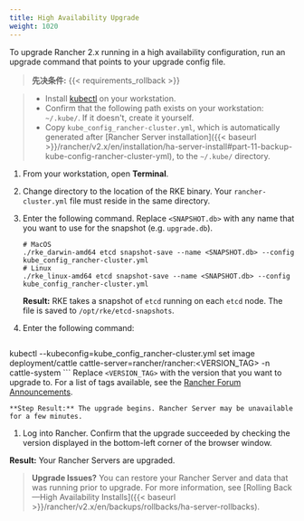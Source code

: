 ```yaml
---
title: High Availability Upgrade
weight: 1020
---
```

To upgrade Rancher 2.x running in a high availability configuration, run an upgrade command that points to your upgrade config file.

>**先决条件:**
{{< requirements_rollback >}}

>- Install [kubectl](https://kubernetes.io/docs/tasks/tools/install-kubectl/) on your workstation.
>- Confirm that the following path exists on your workstation: `~/.kube/`. If it doesn't, create it yourself.
>- Copy `kube_config_rancher-cluster.yml`, which is automatically generated after [Rancher Server installation]({{< baseurl >}}/rancher/v2.x/en/installation/ha-server-install#part-11-backup-kube-config-rancher-cluster-yml), to the `~/.kube/` directory.

1. From your workstation, open **Terminal**.

1. Change directory to the location of the RKE binary. Your `rancher-cluster.yml` file must reside in the same directory.

1. <a id="snapshot"></a> Enter the following command. Replace `<SNAPSHOT.db>` with any name that you want to use for the snapshot (e.g. `upgrade.db`).

    ```
	# MacOS
	./rke_darwin-amd64 etcd snapshot-save --name <SNAPSHOT.db> --config kube_config_rancher-cluster.yml
	# Linux
    ./rke_linux-amd64 etcd snapshot-save --name <SNAPSHOT.db> --config kube_config_rancher-cluster.yml
    ```

    **Result:** RKE takes a snapshot of `etcd` running on each `etcd` node. The file is saved to `/opt/rke/etcd-snapshots`.

1. Enter the following command:

    ```
kubectl --kubeconfig=kube_config_rancher-cluster.yml set image deployment/cattle cattle-server=rancher/rancher:<VERSION_TAG> -n cattle-system
    ```
    Replace `<VERSION_TAG>` with the version that you want to upgrade to. For a list of tags available, see the [Rancher Forum Announcements](https://forums.rancher.com/c/announcements).

    **Step Result:** The upgrade begins. Rancher Server may be unavailable for a few minutes.

1. Log into Rancher. Confirm that the upgrade succeeded by checking the version displayed in the bottom-left corner of the browser window.

**Result:** Your Rancher Servers are upgraded.

>**Upgrade Issues?** You can restore your Rancher Server and data that was running prior to upgrade. For more information, see [Rolling Back—High Availability Installs]({{< baseurl >}}/rancher/v2.x/en/backups/rollbacks/ha-server-rollbacks).
